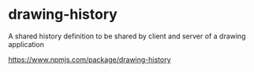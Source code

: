 # drawing-history
A shared history definition to be shared by client and server of a drawing application

https://www.npmjs.com/package/drawing-history
